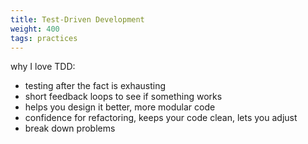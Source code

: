 ```yaml
---
title: Test-Driven Development
weight: 400
tags: practices
---
```


why I love TDD:
-   testing after the fact is exhausting
-   short feedback loops to see if something works
-   helps you design it better, more modular code
-   confidence for refactoring, keeps your code clean, lets you adjust
-   break down problems
